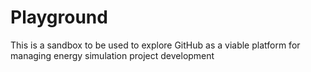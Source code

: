 # Playground
This is a sandbox to be used to explore GitHub as a viable platform for managing energy simulation project development

